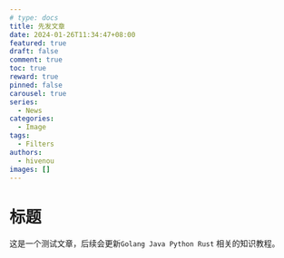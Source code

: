 ```yaml
---
# type: docs 
title: 先发文章
date: 2024-01-26T11:34:47+08:00
featured: true
draft: false
comment: true
toc: true
reward: true
pinned: false
carousel: true
series:
  - News
categories:
  - Image
tags: 
  - Filters
authors:
  - hivenou
images: []
---
```


# 标题
这是一个测试文章，后续会更新``` Golang Java Python Rust ``` 相关的知识教程。
